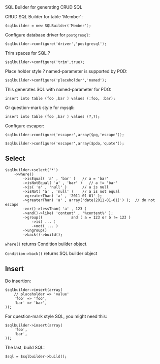 SQL Builder for generating CRUD SQL



CRUD SQL Builder for table 'Member':

    $sqlbuilder = new SQLBuilder('Member');

Configure database driver for `postgresql`:

    $sqlbuilder->configure('driver','postgresql');

Trim spaces for SQL ? 

    $sqlbuilder->configure('trim',true);

Place holder style ? named-parameter is supported by POD:

    $sqlbuilder->configure('placeholder','named');

This generates SQL with named-parameter for PDO:

    insert into table (foo ,bar ) values (:foo, :bar);

Or question-mark style for mysqli:

    insert into table (foo ,bar ) values (?,?);

Configure escaper:

    $sqlbuilder->configure('escaper',array($pg,'escape'));

    $sqlbuilder->configure('escaper',array($pdo,'quote'));

## Select

    $sqlbuilder->select('*')
        ->where()
            ->isEqual( 'a' , 'bar' )   // a = 'bar'
            ->isNotEqual( 'a' , 'bar' )   // a != 'bar'
            ->is( 'a' , 'null' )       // a is null
            ->isNot( 'a' , 'null' )    // a is not equal
            ->greaterThan( 'a' , '2011-01-01' );
            ->greaterThan( 'a' , array('date(2011-01-01)') );  // do not escape
            ->or()->lessThan( 'a' , 123 )
            ->and()->like( 'content' , '%content%' );
            ->group()             and ( a = 123 or b != 123 )
                ->is( ... )
                ->not( ... )             
            ->ungroup()
            ->back()->build();

`where()` returns Condition builder object.

`Condition->back()` returns SQL builder object


## Insert

Do insertion:

    $sqlbuilder->insert(array(
        // placeholder => 'value'
        'foo' => 'foo',
        'bar' => 'bar',
    ));

For question-mark style SQL, you might need this:

    $sqlbuilder->insert(array(
        'foo',
        'bar',
    ));

The last, build SQL:

    $sql = $sqlbuilder->build();


